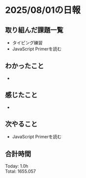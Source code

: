 # 2025/08/01の日報
## 取り組んだ課題一覧
* タイピング練習
* JavaScript Primerを読む
## わかったこと 
* 
## 感じたこと
* 
## 次やること
* JavaScript Primerを読む
##  合計時間 
Today: 1.0h<br>
Total: 1655.057
